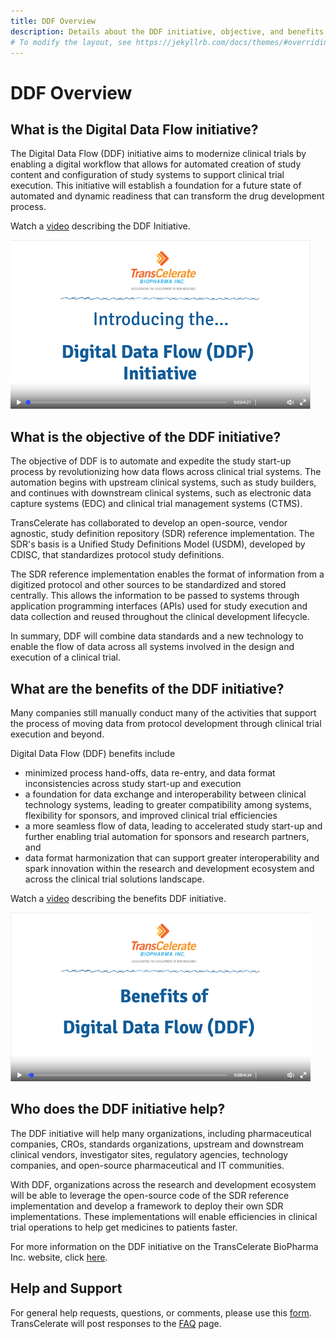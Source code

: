 ```yaml
---
title: DDF Overview
description: Details about the DDF initiative, objective, and benefits
# To modify the layout, see https://jekyllrb.com/docs/themes/#overriding-theme-defaults
---
```

# DDF Overview

## **What is the Digital Data Flow initiative?**

The Digital Data Flow (DDF) initiative aims to modernize clinical trials by enabling a digital workflow that allows for automated creation of study content and configuration of study systems to support clinical trial execution. This initiative will establish a foundation for a future state of automated and dynamic readiness that can transform the drug development process.

Watch a [video](https://www.youtube.com/watch?v=082onW7jhe4&t=2s) describing the DDF Initiative. 

<a href="https://www.youtube.com/watch?v=082onW7jhe4&t=2s">
<img src="media\images\overview.png">
</a>

## **What is the objective of the DDF initiative?**

The objective of DDF is to automate and expedite the study start-up process by revolutionizing how data flows across clinical trial systems. The automation begins with upstream clinical systems, such as study builders, and continues with downstream clinical systems, such as electronic data capture systems (EDC) and clinical trial management systems (CTMS).

TransCelerate has collaborated to develop an open-source, vendor agnostic, study definition repository (SDR) reference implementation. The SDR's basis is a Unified Study Definitions Model (USDM), developed by CDISC, that standardizes protocol study definitions.

The SDR reference implementation enables the format of information from a digitized protocol and other sources to be standardized and stored centrally. This allows the information to be passed to systems through application programming interfaces (APIs) used for study execution and data collection and reused throughout the clinical development lifecycle.  

In summary, DDF will combine data standards and a new technology to enable the flow of data across all systems involved in the design and execution of a clinical trial.  

## **What are the benefits of the DDF initiative?**

Many companies still manually conduct many of the activities that support the process of moving data from protocol development through clinical trial execution and beyond.

Digital Data Flow (DDF) benefits include  

- minimized process hand-offs, data re-entry, and data format inconsistencies across study start-up and execution  
- a foundation for data exchange and interoperability between clinical technology systems, leading to greater compatibility among systems, flexibility for sponsors, and improved clinical trial efficiencies
- a more seamless flow of data, leading to accelerated study start-up and further enabling trial automation for sponsors and research partners, and
- data format harmonization that can support greater interoperability and spark innovation within the research and development ecosystem and across the clinical trial solutions landscape.

Watch a [video](https://www.youtube.com/watch?v=082onW7jhe4&t=2s) describing the benefits DDF initiative. 

<a href="https://www.youtube.com/watch?v=082onW7jhe4&t=2s">
<img src="media\images\benefits.png">
</a>


## **Who does the DDF initiative help?**

The DDF initiative will help many organizations, including pharmaceutical companies, CROs, standards organizations, upstream and downstream clinical vendors, investigator sites, regulatory agencies, technology companies, and open-source pharmaceutical and IT communities.

With DDF, organizations across the research and development ecosystem will be able to leverage the open-source code of the SDR reference implementation and develop a framework to deploy their own SDR implementations. These implementations will enable efficiencies in clinical trial operations to help get medicines to patients faster.

For more information on the DDF initiative on the TransCelerate BioPharma Inc. website, click [here](https://www.transcelerate.com/initiatives/digital-data-flow/).

## Help and Support

For general help requests, questions, or comments, please use this [form](https://www.transcelerate.com/assets/digital-data-flow-feedback-form/). TransCelerate will post responses to the [FAQ](faq.md) page.
